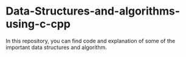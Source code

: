 # Data-Structures-and-algorithms-using-c-cpp

In this repository, you can find code and explanation of some of the important data structures and algorithm.

